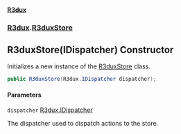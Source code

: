 #### [R3dux](R3dux.md 'R3dux')
### [R3dux](R3dux.md#R3dux 'R3dux').[R3duxStore](R3duxStore.md 'R3dux.R3duxStore')

## R3duxStore(IDispatcher) Constructor

Initializes a new instance of the [R3duxStore](R3duxStore.md 'R3dux.R3duxStore') class.

```csharp
public R3duxStore(R3dux.IDispatcher dispatcher);
```
#### Parameters

<a name='R3dux.R3duxStore.R3duxStore(R3dux.IDispatcher).dispatcher'></a>

`dispatcher` [R3dux.IDispatcher](https://docs.microsoft.com/en-us/dotnet/api/R3dux.IDispatcher 'R3dux.IDispatcher')

The dispatcher used to dispatch actions to the store.